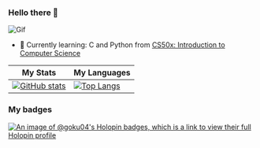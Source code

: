 ### Hello there 👋
![Gif](https://media.tenor.com/0Akz_GWDQyQAAAAC/star-wars-hello-there.gif)
- 🌱 Currently learning: C and Python from [CS50x: Introduction to Computer Science](https://cs50.harvard.edu/x/2023/)

|My Stats|My Languages|
|-------|--------|
|[![GitHub stats](https://github-readme-stats-goku-04.vercel.app/api?username=Goku-04&count_private=true)](https://github.com/anuraghazra/github-readme-stats)|[![Top Langs](https://github-readme-stats-goku-04.vercel.app/api/top-langs/?username=Goku-04)](https://github.com/anuraghazra/github-readme-stats)|

### My badges
[![An image of @goku04's Holopin badges, which is a link to view their full Holopin profile](https://holopin.me/goku04)](https://holopin.io/@goku04)
